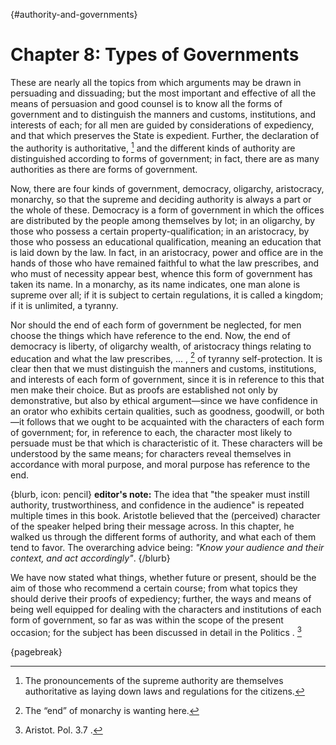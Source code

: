 {#authority-and-governments}
# Chapter 8: Types of Governments

These are nearly all the topics from which arguments may be drawn in persuading and dissuading; but the most important and effective of all the
means of persuasion and good counsel is to know all the forms of government and to distinguish the manners and customs, institutions, and interests
of each; for all men are guided by considerations of expediency, and that which preserves the State is expedient. Further, the declaration of the
authority is authoritative, [^^7_1] and the different kinds of authority are distinguished according to forms of government; in fact, there are as
many authorities as there are forms of government.

Now, there are four kinds of government, democracy, oligarchy, aristocracy, monarchy, so that the supreme and deciding authority is always a part or
the whole of these. Democracy is a form of government in which the offices are distributed by the people among themselves by lot; in an oligarchy,
by those who possess a certain property-qualification; in an aristocracy, by those who possess an educational qualification, meaning an education
that is laid down by the law. In fact, in an aristocracy, power and office are in the hands of those who have remained faithful to what the law
prescribes, and who must of necessity appear best, whence this form of government has taken its name. In a monarchy, as its name indicates, one man
alone is supreme over all; if it is subject to certain regulations, it is called a kingdom; if it is unlimited, a tyranny.

Nor should the end of each form of government be neglected, for men choose the things which have reference to the end. Now, the end of democracy is
liberty, of oligarchy wealth, of aristocracy things relating to education and what the law prescribes, ... , [^^7_2] of tyranny self-protection.
It is clear then that we must distinguish the manners and customs, institutions, and interests of each form of government, since it is in reference
to this that men make their choice. But as proofs are established not only by demonstrative, but also by ethical argument—since we have confidence
in an orator who exhibits certain qualities, such as goodness, goodwill, or both—it follows that we ought to be acquainted with the characters of
each form of government; for, in reference to each, the character most likely to persuade must be that which is characteristic of it. These
characters will be understood by the same means; for characters reveal themselves in accordance with moral purpose, and moral purpose has reference
to the end.

{blurb, icon: pencil}
**editor's note:** The idea that "the speaker must instill authority, trustworthiness, and confidence in the audience" is repeated multiple 
times in this book. Aristotle believed that the (perceived) character of the speaker helped bring their message across. In this chapter, he 
walked us through the different forms of authority, and what each of them tend to favor. The overarching advice being: *"Know your audience and 
their context, and act accordingly"*. 
{/blurb}

We have now stated what things, whether future or present, should be the aim of those who recommend a certain course; from what topics they should
derive their proofs of expediency; further, the ways and means of being well equipped for dealing with the characters and institutions of each form
of government, so far as was within the scope of the present occasion; for the subject has been discussed in detail in the Politics . [^^7_3]

{pagebreak}

[^^7_1]: The pronouncements of the supreme authority are themselves authoritative as laying down laws and regulations for the citizens.

[^^7_2]: The “end” of monarchy is wanting here.

[^^7_3]: Aristot. Pol. 3.7 . 
